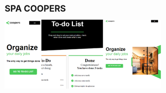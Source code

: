 # SPA COOPERS

<div style="text-align: center;">
  <img src="src/assets/coopers.png" alt="SPA Coopers" />
</div>
